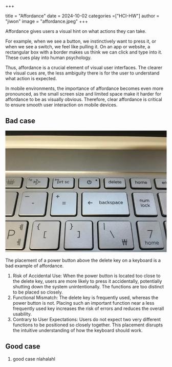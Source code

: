 +++

title = "Affordance"
date = 2024-10-02
categories =["HCI-HW"]
author = "jiwon"
image = "affordance.jpeg"
+++

Affordance gives users a visual hint on what actions they can take.

For example, when we see a button, we instinctively want to press it, or when we see a switch, we feel like pulling it. On an app or website, a rectangular box with a border makes us think we can click and type into it. These cues play into human psychology.

Thus, affordance is a crucial element of visual user interfaces. The clearer the visual cues are, the less ambiguity there is for the user to understand what action is expected.

In mobile environments, the importance of affordance becomes even more pronounced, as the small screen size and limited space make it harder for affordance to be as visually obvious. Therefore, clear affordance is critical to ensure smooth user interaction on mobile devices.

## Bad case
![Keyboard](keyboeard.jpg)

The placement of a power button above the delete key on a keyboard is a bad example of affordance. 

1.	Risk of Accidental Use: When the power button is located too close to the delete key, users are more likely to press it accidentally, potentially shutting down the system unintentionally. The functions are too distinct to be placed so closely.
2.	Functional Mismatch: The delete key is frequently used, whereas the power button is not. Placing such an important function near a less frequently used key increases the risk of errors and reduces the overall usability.
3.	Contrary to User Expectations: Users do not expect two very different functions to be positioned so closely together. This placement disrupts the intuitive understanding of how the keyboard should work.

## Good case

1. good case nlahalahl